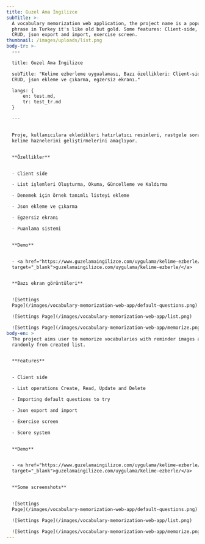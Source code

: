 ```yaml
---
title: Guzel Ama İngilizce
subTitle: >-
  A vocabulary memorization web application, the project name is a popular
  phrase in Turkey it's like old but gold. Some features: Client-side, list
  CRUD, json export and import, exercise screen.
thumbnail: /images/uploads/list.png
body-tr: >-
  ---

  title: Guzel Ama İngilizce

  subTitle: "Kelime ezberleme uygualaması, Bazı özellikleri: Client-side, liste
  CRUD, json ekleme ve çıkarma, egzersiz ekranı."

  langs: {
      en: test.md,
      tr: test_tr.md
  }

  ---


  Proje, kullanıcılara ekledikleri hatırlatıcı resimleri, rastgele sorarak,
  kelime haznelerini geliştirmelerini amaçlıyor.


  **Özellikler**


  - Client side

  - List işlemleri Oluşturma, Okuma, Güncelleme ve Kaldırma

  - Denemek için örnek tanımlı listeyi ekleme

  - Json ekleme ve çıkarma

  - Egzersiz ekranı

  - Puanlama sistemi


  **Demo**


  - <a href="https://www.guzelamaingilizce.com/uygulama/kelime-ezberle/"
  target="_blank">guzelamaingilizce.com/uygulama/kelime-ezberle/</a>


  **Bazı ekran görüntüleri**


  ![Settings
  Page](/images/vocabulary-memorization-web-app/default-questions.png)

  ![Settings Page](/images/vocabulary-memorization-web-app/list.png)

  ![Settings Page](/images/vocabulary-memorization-web-app/memorize.png)
body-en: >
  The project aims user to memorize vocabularies with reminder images asking
  randomly from created list.


  **Features**


  - Client side

  - List operations Create, Read, Update and Delete

  - Importing default questions to try

  - Json export and import

  - Exercise screen

  - Score system


  **Demo**


  - <a href="https://www.guzelamaingilizce.com/uygulama/kelime-ezberle/"
  target="_blank">guzelamaingilizce.com/uygulama/kelime-ezberle/</a>


  **Some screenshots**


  ![Settings
  Page](/images/vocabulary-memorization-web-app/default-questions.png)

  ![Settings Page](/images/vocabulary-memorization-web-app/list.png)

  ![Settings Page](/images/vocabulary-memorization-web-app/memorize.png)
---
```


